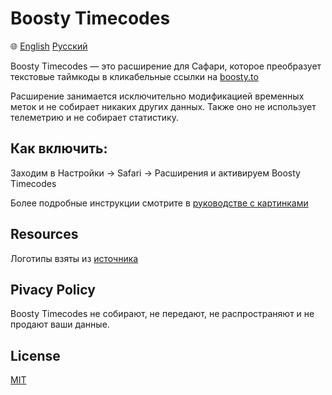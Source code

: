 # Boosty Timecodes
🌐 [English](../../README.md) [Русский](README.md)

Boosty Timecodes — это расширение для Сафари, которое преобразует текстовые таймкоды в кликабельные ссылки на [boosty.to](https://boosty.to)

Расширение занимается исключительно модификацией временных меток и не собирает никаких других данных. Также оно не использует телеметрию и не собирает статистику.

## Как включить:
Заходим в Настройки -> Safari -> Расширения и активируем Boosty Timecodes

Более подробные инструкции смотрите в [руководстве с картинками](howto.md)

## Resources
Логотипы взяты из [источника](https://boosty.to/app/brand)

## Pivacy Policy
Boosty Timecodes не собирают, не передают, не распространяют и не продают ваши данные.

## License
[MIT](../../license.md)